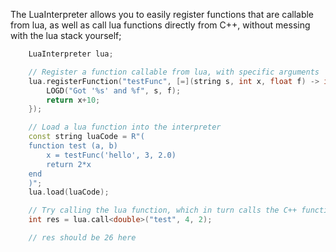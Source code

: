 
The LuaInterpreter allows you to easily register functions that are callable from lua, as well as call lua functions
directly from C++, without messing with the lua stack yourself;

```C++
	LuaInterpreter lua;

	// Register a function callable from lua, with specific arguments
	lua.registerFunction("testFunc", [=](string s, int x, float f) -> int {
		LOGD("Got '%s' and %f", s, f);
		return x+10;
	});

	// Load a lua function into the interpreter
	const string luaCode = R"(
	function test (a, b)
		x = testFunc('hello', 3, 2.0)
		return 2*x
	end
	)";
	lua.load(luaCode);

	// Try calling the lua function, which in turn calls the C++ function
	int res = lua.call<double>("test", 4, 2);

	// res should be 26 here
```
